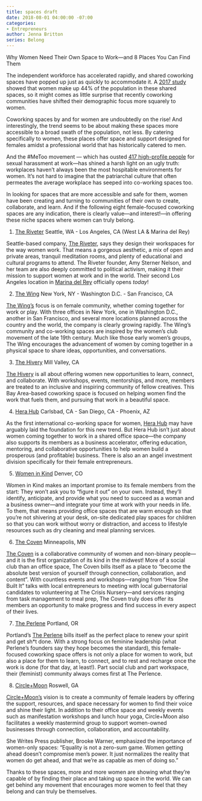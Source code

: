 ```yaml
---
title: spaces draft
date: 2018-08-01 04:00:00 -07:00
categories:
- Entrepreneurs
author: Jenna Britton
series: Belong
---
```


Why Women Need Their Own Space to Work—and 8 Places You Can Find Them

The independent workforce has accelerated rapidly, and shared coworking spaces have popped up just as quickly to accommodate it. A [2017 study](https://www.slideshare.net/carstenfoertsch/members-of-coworking-spaces-demographic-background-global-coworking-survey-80058366) showed that women make up 44% of the population in these shared spaces, so it might comes as little surprise that recently coworking communities have shifted their demographic focus more squarely to women.

Coworking spaces by and for women are undoubtedly on the rise! And interestingly, the trend seems to be about making these spaces more accessible to a broad swath of the population, not less. By catering specifically to women, these places offer space and support designed for females amidst a professional world that has historically catered to men.

And the #MeToo movement — which has ousted [417 high-profile people](https://www.bloomberg.com/news/articles/2018-06-25/-metoo-snares-more-than-400-high-profile-people-as-firings-rise) for sexual harassment at work—has shined a harsh light on an ugly truth: workplaces haven’t always been the most hospitable environments for women. It’s not hard to imagine that the patriarchal culture that often permeates the average workplace has seeped into co-working spaces too. 

In looking for spaces that are more accessible and safe for them, women have been creating and turning to communities of their own to create, collaborate, and learn. And if the following eight female-focused coworking spaces are any indication, there is clearly value—and interest!—in offering these niche spaces where women can truly belong.

1. [The Riveter](https://www.theriveter.co/)
Seattle, WA - Los Angeles, CA (West LA & Marina del Rey)

Seattle-based company, [The Riveter](https://www.theriveter.co/), says they design their workspaces for the way women work. That means a gorgeous aesthetic, a mix of open and private areas, tranquil meditation rooms, and plenty of educational and cultural programs to attend. The Riveter founder, Amy Sterner Nelson, and her team are also deeply committed to political activism, making it their mission to support women at work and in the world. Their second Los Angeles location in [Marina del Rey](https://www.theriveter.co/los-angeles/marina-del-rey) officially opens _today_! 

2. [The Wing](https://www.the-wing.com/)
New York, NY - Washington D.C. - San Francisco, CA

[The Wing’s](https://www.the-wing.com/) focus is on female community, whether coming together for work or play. With three offices in New York, one in Washington D.C., another in San Francisco, and several more locations planned across the country and the world, the company is clearly growing rapidly. The Wing’s community and co-working spaces are inspired by the women’s club movement of the late 19th century. Much like those early women’s groups, The Wing encourages the advancement of women by coming together in a physical space to share ideas, opportunities, and conversations.

3. [The Hivery](https://www.thehivery.com/)
Mill Valley, CA

[The Hivery](https://www.thehivery.com/) is all about offering women new opportunities to learn, connect, and collaborate. With workshops, events, mentorships, and more, members are treated to an inclusive and inspiring community of fellow creatives. This Bay Area-based coworking space is focused on helping women find the work that fuels them, and pursuing that work in a beautiful space.

4. [Hera Hub](https://herahub.com/)
Carlsbad, CA - San Diego, CA - Phoenix, AZ

As the first international co-working space for women, [Hera Hub](https://herahub.com/) may have arguably laid the foundation for this new trend. But Hera Hub isn’t just about women coming together to work in a shared office space—the company also supports its members as a business accelerator, offering education, mentoring, and collaborative opportunities to help women build a prosperous (and profitable) business. There is also an an angel investment division specifically for their female entrepreneurs.

5. [Women in Kind](https://www.womeninkind.com/)
Denver, CO

Women in Kind makes an important promise to its female members from the start: They won’t ask you to “figure it out” on your own. Instead, they’ll identify, anticipate, and provide what you need to succeed as a woman and a business owner—and integrate your time at work with your needs in life. To them, that means providing office spaces that are warm enough so that you’re not shivering at your desk, on-site dedicated play spaces for children so that you can work without worry or distraction, and access to lifestyle resources such as dry cleaning and meal planning services. 

6. [The Coven](https://www.thecovenmpls.com/)
Minneapolis, MN

[The Coven](https://www.thecovenmpls.com/) is a collaborative community of women and non-binary people—and it is the first organization of its kind in the midwest! More of a social club than an office space, The Coven bills itself as a place to “become the absolute best version of yourself through connection, collaboration, and content”. With countless events and workshops—ranging from “How She Built It” talks with local entrepreneurs to meeting with local gubernatorial candidates to volunteering at The Crisis Nursery—and services ranging from task management to meal prep, The Coven truly does offer its members an opportunity to make progress and find success in every aspect of their lives.

7. [The Perlene](https://www.theperlene.com/)
Portland, OR

Portland’s [The Perlene](https://www.theperlene.com/) bills itself as the perfect place to renew your spirit and get sh*t done. With a strong focus on feminine leadership (what Perlene’s founders say they hope becomes the standard), this female-focused coworking space offers is not only a place for women to work, but also a place for them to learn, to connect, and to rest and recharge once the work is done (for that day, at least!). Part social club and part workspace, their (feminist) community always comes first at The Perlence.

8. [Circle+Moon](https://www.circleandmoon.com/)
Roswell, GA

[Circle+Moon’s](https://www.circleandmoon.com/) vision is to create a community of female leaders by offering the support, resources, and space necessary for women to find their voice and shine their light. In addition to their office space and weekly events such as manifestation workshops and lunch hour yoga, Circle+Moon also facilitates a weekly mastermind group to support women-owned businesses through connection, collaboration, and accountability. 

She Writes Press publisher, Brooke Warner, emphasized the importance of women-only spaces: “Equality is not a zero-sum game. Women getting ahead doesn’t compromise men’s power. It just normalizes the reality that women do get ahead, and that we’re as capable as men of doing so.”

Thanks to these spaces, more and more women are showing what they’re capable of by finding their place and taking up space in the world. We can get behind any movement that encourages more women to feel that they belong and can truly be themselves. 
